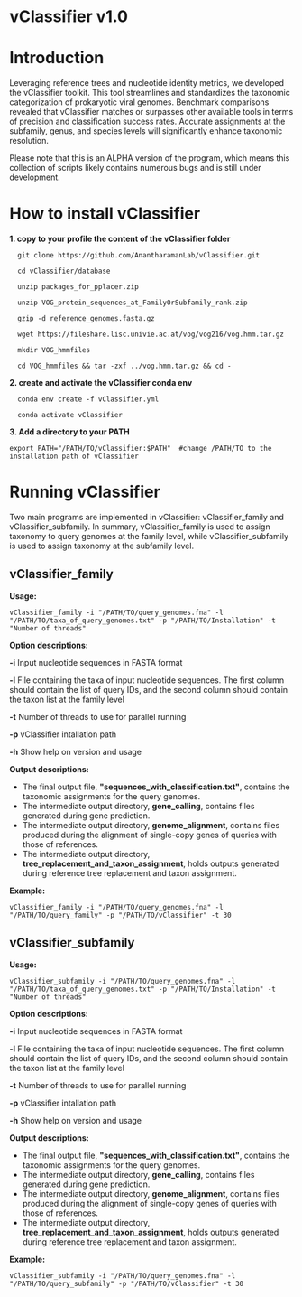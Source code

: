 # vClassifier v1.0

# Introduction
Leveraging reference trees and nucleotide identity metrics, we developed the vClassifier toolkit. This tool streamlines and standardizes the taxonomic categorization of prokaryotic viral genomes. Benchmark comparisons revealed that vClassifier matches or surpasses other available tools in terms of precision and classification success rates. Accurate assignments at the subfamily, genus, and species levels will significantly enhance taxonomic resolution.

Please note that this is an ALPHA version of the program, which means this collection of scripts likely contains numerous bugs and is still under development.


# How to install vClassifier

**1. copy to your profile the content of the vClassifier folder**
```
  git clone https://github.com/AnantharamanLab/vClassifier.git
  
  cd vClassifier/database
  
  unzip packages_for_pplacer.zip
  
  unzip VOG_protein_sequences_at_FamilyOrSubfamily_rank.zip
  
  gzip -d reference_genomes.fasta.gz
  
  wget https://fileshare.lisc.univie.ac.at/vog/vog216/vog.hmm.tar.gz
  
  mkdir VOG_hmmfiles
  
  cd VOG_hmmfiles && tar -zxf ../vog.hmm.tar.gz && cd -
```  

**2. create and activate the vClassifier conda env**
```
  conda env create -f vClassifier.yml
  
  conda activate vClassifier
```  

**3. Add a directory to your PATH**    
```
export PATH="/PATH/TO/vClassifier:$PATH"  #change /PATH/TO to the installation path of vClassifier 
```
# Running vClassifier

Two main programs are implemented in vClassifier: vClassifier_family and vClassifier_subfamily. In summary, vClassifier_family is used to assign taxonomy to query genomes at the family level, while vClassifier_subfamily is used to assign taxonomy at the subfamily level.

## **vClassifier_family**

**Usage:**
```
vClassifier_family -i "/PATH/TO/query_genomes.fna" -l "/PATH/TO/taxa_of_query_genomes.txt" -p "/PATH/TO/Installation" -t "Number of threads"
```
**Option descriptions:**

**-i**       Input nucleotide sequences in FASTA format

**-l**     File containing the taxa of input nucleotide sequences. The first column should contain the list of query IDs, and the second column should contain the taxon list at the family level

**-t**     Number of threads to use for parallel running

**-p**     vClassifier intallation path 

**-h**     Show help on version and usage


**Output descriptions:**

- The final output file, **"sequences_with_classification.txt"**, contains the taxonomic assignments for the query genomes. 
- The intermediate output directory, **gene_calling**,  contains files generated during gene prediction.
- The intermediate output directory, **genome_alignment**, contains files produced during the alignment of single-copy genes of queries with those of references.
- The intermediate output directory, **tree_replacement_and_taxon_assignment**, holds outputs generated during reference tree replacement and taxon assignment.


**Example:**
```
vClassifier_family -i "/PATH/TO/query_genomes.fna" -l "/PATH/TO/query_family" -p "/PATH/TO/vClassifier" -t 30
```

## **vClassifier_subfamily**

**Usage:**
```
vClassifier_subfamily -i "/PATH/TO/query_genomes.fna" -l "/PATH/TO/taxa_of_query_genomes.txt" -p "/PATH/TO/Installation" -t "Number of threads"
```
**Option descriptions:**

**-i**     Input nucleotide sequences in FASTA format

**-l**     File containing the taxa of input nucleotide sequences. The first column should contain the list of query IDs, and the second column should contain the taxon list at the family level

**-t**     Number of threads to use for parallel running

**-p**     vClassifier intallation path 

**-h**     Show help on version and usage


**Output descriptions:**

- The final output file, **"sequences_with_classification.txt"**, contains the taxonomic assignments for the query genomes. 
- The intermediate output directory, **gene_calling**,  contains files generated during gene prediction.
- The intermediate output directory, **genome_alignment**, contains files produced during the alignment of single-copy genes of queries with those of references.
- The intermediate output directory, **tree_replacement_and_taxon_assignment**, holds outputs generated during reference tree replacement and taxon assignment.


**Example:**
```
vClassifier_subfamily -i "/PATH/TO/query_genomes.fna" -l "/PATH/TO/query_subfamily" -p "/PATH/TO/vClassifier" -t 30
```
